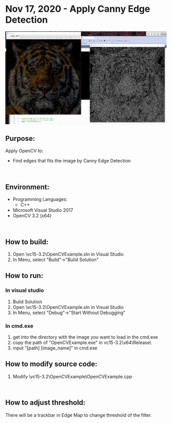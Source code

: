 # Nov 17, 2020 - Apply Canny Edge Detection

![](example.gif)

## Purpose: 
Apply OpenCV to: 
* Find edges that fits the image by Canny Edge Detection
    
</br>

## Environment:

* Programming Languages: 
    * C++
* Microsoft Visual Studio 2017
* OpenCV 3.2 (x64)

</br>

## How to build: 
1. Open \vc15-3.2\OpenCVExample.sln in Visual Studio
2. In Menu, select "Build"->"Build Solution"

## How to run:
### In visual studio
1. Bulid Solution
2. Open \vc15-3.2\OpenCVExample.sln in Visual Studio
3. In Menu, select "Debug"->"Start Without Debugging"
### In cmd.exe
1. get into the directory with the image you want to load in the cmd.exe
2. copy the path of "OpenCVExample.exe" in vc15-3.2\x64\Release\
3. input "[path] [image_name]" in cmd.exe

## How to modify source code:
1. Modify \vc15-3.2\OpenCVExample\OpenCVExample.cpp

</br>

## How to adjust threshold:
There will be a trackbar in Edge Map to change threshold of the filter. 